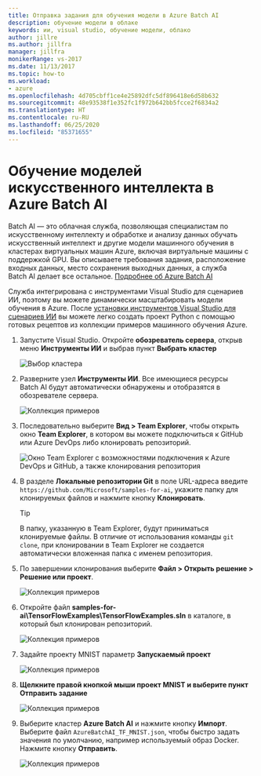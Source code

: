 ```yaml
---
title: Отправка задания для обучения модели в Azure Batch AI
description: обучение модели в облаке
keywords: ии, visual studio, обучение модели, облако
author: jillre
ms.author: jillfra
manager: jillfra
monikerRange: vs-2017
ms.date: 11/13/2017
ms.topic: how-to
ms.workload:
- azure
ms.openlocfilehash: 4d705cbff1ce4e25892dfc5df896418e6d58b632
ms.sourcegitcommit: 48e93538f1e352fc1f972b642bb5fcce2f6834a2
ms.translationtype: HT
ms.contentlocale: ru-RU
ms.lasthandoff: 06/25/2020
ms.locfileid: "85371655"
---
```

# <a name="train-ai-models-in-azure-batch-ai"></a>Обучение моделей искусственного интеллекта в Azure Batch AI

Batch AI — это облачная служба, позволяющая специалистам по искусственному интеллекту и обработке и анализу данных обучать искусственный интеллект и другие модели машинного обучения в кластерах виртуальных машин Azure, включая виртуальные машины с поддержкой GPU. Вы описываете требования задания, расположение входных данных, место сохранения выходных данных, а служба Batch AI делает все остальное. [Подробнее об Azure Batch AI](/azure/batch-ai/overview)

Служба интегрирована с инструментами Visual Studio для сценариев ИИ, поэтому вы можете динамически масштабировать модели обучения в Azure.  После [установки инструментов Visual Studio для сценариев ИИ](installation.md) вы можете легко создать проект Python с помощью готовых рецептов из коллекции примеров машинного обучения Azure.

1. Запустите Visual Studio. Откройте **обозреватель сервера**, открыв меню **Инструменты ИИ** и выбрав пункт **Выбрать кластер**

    ![Выбор кластера](media/train-model/select-cluster.png)

2. Разверните узел **Инструменты ИИ**. Все имеющиеся ресурсы Batch AI будут автоматически обнаружены и отобразятся в обозревателе сервера.

    ![Коллекция примеров](media/train-model/batchai.png)

3. Последовательно выберите **Вид > Team Explorer**, чтобы открыть окно **Team Explorer**, в котором вы можете подключиться к GitHub или Azure DevOps либо клонировать репозиторий.

    ![Окно Team Explorer с возможностями подключения к Azure DevOps и GitHub, а также клонирования репозитория](media/train-model/team-explorer-devops.png)

4. В разделе **Локальные репозитории Git** в поле URL-адреса введите `https://github.com/Microsoft/samples-for-ai`, укажите папку для клонируемых файлов и нажмите кнопку **Клонировать**.

    > [!Tip]
    > В папку, указанную в Team Explorer, будут приниматься клонируемые файлы. В отличие от использования команды `git clone`, при клонировании в Team Explorer не создается автоматически вложенная папка с именем репозитория.

5. По завершении клонирования выберите **Файл > Открыть решение > Решение или проект**.

    ![Коллекция примеров](media/train-model/open-solution.png)

6. Откройте файл **samples-for-ai\TensorFlowExamples\TensorFlowExamples.sln** в каталоге, в который был клонирован репозиторий.

    ![Коллекция примеров](media/train-model/tensorflowexamples.png)

7. Задайте проекту MNIST параметр **Запускаемый проект**

    ![Коллекция примеров](media/train-model/mnist-startup.png)

8. <strong>Щелкните правой кнопкой мыши **проект MNIST** и выберите пункт **Отправить задание**</strong>

    ![Коллекция примеров](media/train-model/submit-job.png)
9. Выберите кластер **Azure Batch AI** и нажмите кнопку **Импорт**. Выберите файл `AzureBatchAI_TF_MNIST.json`, чтобы быстро задать значения по умолчанию, например используемый образ Docker. Нажмите кнопку **Отправить**.

    ![Коллекция примеров](media/train-model/submit-batch.png)
